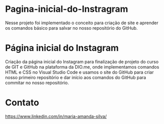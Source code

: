# Pagina-inicial-do-Instragram
Nesse projeto foi implementado o conceito para criação de site e aprender os comandos básico para salvar no nosso repositório do GitHub.


# Página inicial do Instagram
Criação da página inicial do Instagram para finalização de projeto do curso de GIT e GitHub na plataforma da DIO.me, onde implementamos comandos HTML e CSS no Visual Studio Code e usamos o site do GitHub para criar nosso primeiro repositório e dar início aos comandos do GitHub para commitar no nosso repositório.

# Contato
https://www.linkedin.com/in/maria-amanda-silva/
